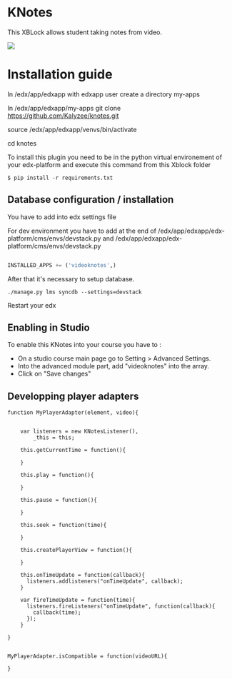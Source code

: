 # KNotes

This XBLock allows student taking notes from video. 

![](http://www.kalyzee.com/wp-content/uploads/2015/06/CGQ-VDNWgAAYd3F.png)

# Installation guide

In /edx/app/edxapp with edxapp user create a directory my-apps

In /edx/app/edxapp/my-apps
git clone https://github.com/Kalyzee/knotes.git

source /edx/app/edxapp/venvs/bin/activate

cd knotes


To install this plugin you need to be in the python virtual environement of your edx-platform and execute this command from this Xblock folder

```
$ pip install -r requirements.txt
```

## Database configuration / installation

You have to add into edx settings file 
 
 
For dev environment you have to add at the end of /edx/app/edxapp/edx-platform/cms/envs/devstack.py and  /edx/app/edxapp/edx-platform/cms/envs/devstack.py

```python

INSTALLED_APPS += ('videoknotes',)

```

After that it's necessary to setup database.

```
./manage.py lms syncdb --settings=devstack
```

Restart your edx

## Enabling in Studio

To enable this KNotes into your course you have to :
  - On a studio course main page go to Setting > Advanced Settings.
  - Into the advanced module part, add "videoknotes" into the array.
  - Click on "Save changes"

## Developping player adapters

```
function MyPlayerAdapter(element, video){


    var listeners = new KNotesListener(),
        _this = this;

    this.getCurrentTime = function(){

    }

    this.play = function(){

    }

    this.pause = function(){

    }

    this.seek = function(time){

    }

    this.createPlayerView = function(){

    }

    this.onTimeUpdate = function(callback){
      listeners.addlisteners("onTimeUpdate", callback);
    }

    var fireTimeUpdate = function(time){
      listeners.fireListeners("onTimeUpdate", function(callback){
        callback(time);
      });
    }

}


MyPlayerAdapter.isCompatible = function(videoURL){

}
```

